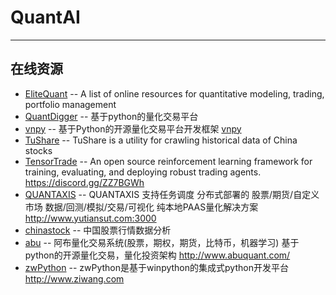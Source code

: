 # QuantAI

- - -

## 在线资源

* [EliteQuant](https://github.com/EliteQuant/EliteQuant/) -- A list of online resources for quantitative modeling, trading, portfolio management
* [QuantDigger](https://github.com/QuantFans/quantdigger/) -- 基于python的量化交易平台
* [vnpy](https://github.com/vnpy/vnpy/) -- 基于Python的开源量化交易平台开发框架 [vnpy](http://www.vnpy.com)
* [TuShare](https://github.com/waditu/tushare/) -- TuShare is a utility for crawling historical data of China stocks
* [TensorTrade](https://github.com/notadamking/tensortrade/) -- An open source reinforcement learning framework for training, evaluating, and deploying robust trading agents. https://discord.gg/ZZ7BGWh
* [QUANTAXIS](https://github.com/QUANTAXIS/QUANTAXIS/) -- QUANTAXIS 支持任务调度 分布式部署的 股票/期货/自定义市场 数据/回测/模拟/交易/可视化 纯本地PAAS量化解决方案 http://www.yutiansut.com:3000
* [chinastock](https://github.com/nooperpudd/chinastock/) -- 中国股票行情数据分析
* [abu](https://github.com/bbfamily/abu/) -- 阿布量化交易系统(股票，期权，期货，比特币，机器学习) 基于python的开源量化交易，量化投资架构 http://www.abuquant.com/
* [zwPython](https://github.com/ziwang-com/zwPython/) -- zwPython是基于winpython的集成式python开发平台 http://www.ziwang.com